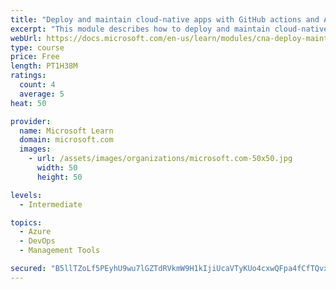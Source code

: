 ```yaml
---
title: "Deploy and maintain cloud-native apps with GitHub actions and Azure Pipelines"
excerpt: "This module describes how to deploy and maintain cloud-native apps."
webUrl: https://docs.microsoft.com/en-us/learn/modules/cna-deploy-maintain/
type: course
price: Free
length: PT1H38M
ratings:
  count: 4
  average: 5
heat: 50

provider:
  name: Microsoft Learn
  domain: microsoft.com
  images:
    - url: /assets/images/organizations/microsoft.com-50x50.jpg
      width: 50
      height: 50

levels:
  - Intermediate

topics:
  - Azure
  - DevOps
  - Management Tools

secured: "B5llTZoLf5PEyhU9wu7lGZTdRVkmW9H1kIjiUcaVTyKUo4cxwQFpa4fCfTQvxBJ5rNwev3q/M/iYV6fS/ad99iniFzoZYwQ90Sz429D8t3xRqTHGKNWeEqKNjYo4lXL/kHVCKRpmzSb4G1ecFt2prygblpS7zsUZZsXUqm8HtWCmPC7lxWQDTxneobY5pvfrq1H+tP3CJnsi5I4gsIlYR+KmOsqPrNjiW5FVsRAd/jrzeT+FC8t3MHY1p7c7/37jysuvhf1QBFc6r1CJiwXhohp/d8LWD60E7TR1Iya6eP9tYvDE+xh7Yi6aBuAmglI6TlmoeT9jDPZMoy/t3jYM+WhW2LPaFFhEpjV0FX35nCHb27fiw+HHbTicdN0TRrbUy0oXvSkKdRekrBB5ssAUDymRNWbUVmlCaI01K8BEZVw=;byaAXsRXwwayBbs1ZSvVUg=="
---
```


